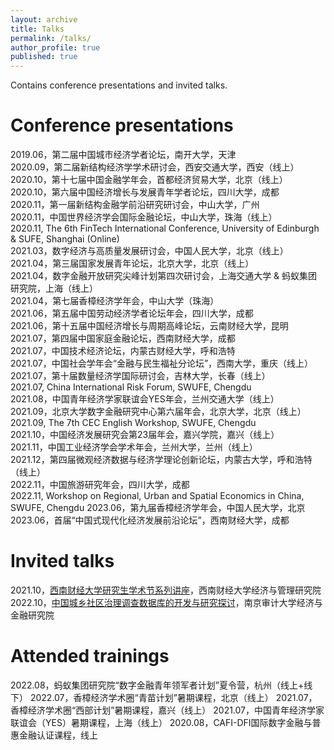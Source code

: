 ```yaml
---
layout: archive
title: Talks
permalink: /talks/
author_profile: true
published: true
---
```


Contains conference presentations and invited talks.

Conference presentations
======
2019.06，第二届中国城市经济学者论坛，南开大学，天津<br>
2020.09，第二届新结构经济学学术研讨会，西安交通大学，西安（线上）<br>
2020.10，第十七届中国金融学年会，首都经济贸易大学，北京（线上）<br>
2020.10，第六届中国经济增长与发展青年学者论坛，四川大学，成都<br>
2020.11，第一届新结构金融学前沿研究研讨会，中山大学，广州<br>
2020.11，中国世界经济学会国际金融论坛，中山大学，珠海（线上）<br>
2020.11, The 6th FinTech International Conference, University of Edinburgh & SUFE, Shanghai (Online)<br>
2021.03，数字经济与高质量发展研讨会，中国人民大学，北京（线上）<br>
2021.04，第三届国家发展青年论坛，北京大学，北京（线上）<br>
2021.04，数字金融开放研究尖峰计划第四次研讨会，上海交通大学 & 蚂蚁集团研究院，上海（线上）<br>
2021.04，第七届香樟经济学年会，中山大学（珠海）<br>
2021.06，第五届中国劳动经济学者论坛年会，四川大学，成都<br>
2021.06，第十五届中国经济增长与周期高峰论坛，云南财经大学，昆明<br>
2021.07，第四届中国家庭金融论坛，西南财经大学，成都<br>
2021.07，中国技术经济论坛，内蒙古财经大学，呼和浩特<br>
2021.07，中国社会学年会“金融与民生福祉分论坛”，西南大学，重庆（线上）<br>
2021.07，第十届数量经济学国际研讨会，吉林大学，长春（线上）<br>
2021.07, China International Risk Forum, SWUFE, Chengdu<br>
2021.08，中国青年经济学家联谊会YES年会，兰州交通大学（线上）<br>
2021.09，北京大学数字金融研究中心第六届年会，北京大学，北京（线上）<br>
2021.09, The 7th CEC English Workshop, SWUFE, Chengdu<br>
2021.10，中国经济发展研究会第23届年会，嘉兴学院，嘉兴（线上）<br>
2021.11，中国工业经济学会学术年会，兰州大学，兰州（线上）<br>
2021.12，第四届微观经济数据与经济学理论创新论坛，内蒙古大学，呼和浩特（线上）<br>
2022.11，中国旅游研究年会，四川大学，成都<br>
2022.11, Workshop on Regional, Urban and Spatial Economics in China, SWUFE, Chengdu
2023.06，第九届香樟经济学年会，中国人民大学，北京
2023.06，首届“中国式现代化经济发展前沿论坛”，西南财经大学，成都

Invited talks
======
2021.10，[西南财经大学研究生学术节系列讲座](https://mp.weixin.qq.com/s/67N92GOJDE66SgHXL6iZ4g)，西南财经大学经济与管理研究院<br>
2022.10，[中国城乡社区治理调查数据库的开发与研究探讨](https://mp.weixin.qq.com/s/DsYK_tjlXENuDOIIjDswyQ)，南京审计大学经济与金融研究院

Attended trainings
======
2022.08，蚂蚁集团研究院“数字金融青年领军者计划”夏令营，杭州（线上+线下）
2022.07，香樟经济学术圈“青苗计划”暑期课程，北京（线上）
2021.07，香樟经济学术圈“西部计划”暑期课程，嘉兴（线上）
2021.07，中国青年经济学家联谊会（YES）暑期课程，上海（线上）
2020.08，CAFI-DFI国际数字金融与普惠金融认证课程，线上



